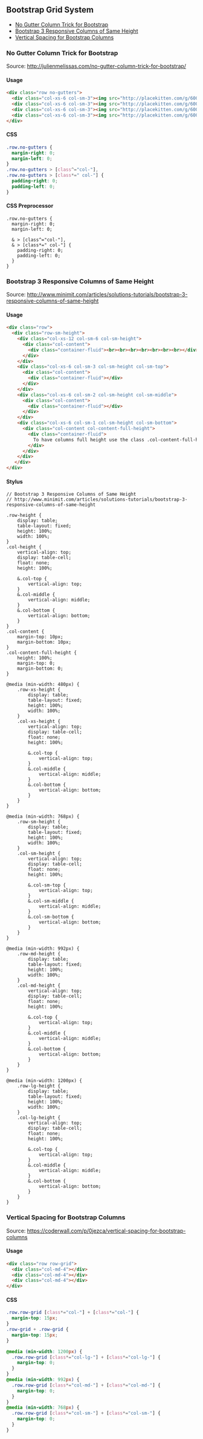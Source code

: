 ## Bootstrap Grid System
* [No Gutter Column Trick for Bootstrap](https://github.com/cheton/notes/blob/master/Bootstrap.md#no-gutter-column-trick-for-bootstrap)
* [Bootstrap 3 Responsive Columns of Same Height](https://github.com/cheton/notes/blob/master/Bootstrap.md#bootstrap-3-responsive-columns-of-same-height)
* [Vertical Spacing for Bootstrap Columns](https://github.com/cheton/notes/blob/master/Bootstrap.md#vertical-spacing-for-bootstrap-columns)

### No Gutter Column Trick for Bootstrap

Source: http://julienmelissas.com/no-gutter-column-trick-for-bootstrap/

#### Usage
```html
<div class="row no-gutters">
  <div class="col-xs-6 col-sm-3"><img src="http://placekitten.com/g/600"></div>
  <div class="col-xs-6 col-sm-3"><img src="http://placekitten.com/g/600"></div>
  <div class="col-xs-6 col-sm-3"><img src="http://placekitten.com/g/600"></div>
  <div class="col-xs-6 col-sm-3"><img src="http://placekitten.com/g/600"></div>
</div>
```

#### CSS
```css
.row.no-gutters {
  margin-right: 0;
  margin-left: 0;
}
.row.no-gutters > [class^="col-"],
.row.no-gutters > [class*=" col-"] {
  padding-right: 0;
  padding-left: 0;
}
```

#### CSS Preprocessor
```stylus
.row.no-gutters {
  margin-right: 0;
  margin-left: 0;

  & > [class^="col-"],
  & > [class*=" col-"] {
    padding-right: 0;
    padding-left: 0;
  }
}
```

### Bootstrap 3 Responsive Columns of Same Height

Source: http://www.minimit.com/articles/solutions-tutorials/bootstrap-3-responsive-columns-of-same-height

#### Usage
```html
<div class="row">
  <div class="row-sm-height">
    <div class="col-xs-12 col-sm-6 col-sm-height">
      <div class="col-content">
        <div class="container-fluid"><br><br><br><br><br><br><br></div>
      </div>
    </div>
    <div class="col-xs-6 col-sm-3 col-sm-height col-sm-top">
      <div class="col-content">
        <div class="container-fluid"></div>
      </div>
    </div>
    <div class="col-xs-6 col-sm-2 col-sm-height col-sm-middle">
      <div class="col-content">
        <div class="container-fluid"></div>
      </div>
    </div>
    <div class="col-xs-6 col-sm-1 col-sm-height col-sm-bottom">
      <div class="col-content col-content-full-height">
        <div class="container-fluid">
          To have columns full height use the class .col-content-full-height, it gives 100% height to the content container.
        </div>
      </div>
    </div>
   </div>
</div>
```

#### Stylus
```stylus
// Bootstrap 3 Responsive Columns of Same Height
// http://www.minimit.com/articles/solutions-tutorials/bootstrap-3-responsive-columns-of-same-height

.row-height {
    display: table;
    table-layout: fixed;
    height: 100%;
    width: 100%;
}
.col-height {
    vertical-align: top;
    display: table-cell;
    float: none;
    height: 100%;

    &.col-top {
        vertical-align: top;
    }
    &.col-middle {
        vertical-align: middle;
    }
    &.col-bottom {
        vertical-align: bottom;
    }
}
.col-content {
    margin-top: 10px;
    margin-bottom: 10px;
}
.col-content-full-height {
    height: 100%;
    margin-top: 0;
    margin-bottom: 0;
}

@media (min-width: 480px) {
    .row-xs-height {
        display: table;
        table-layout: fixed;
        height: 100%;
        width: 100%;
    }
    .col-xs-height {
        vertical-align: top;
        display: table-cell;
        float: none;
        height: 100%;

        &.col-top {
            vertical-align: top;
        }
        &.col-middle {
            vertical-align: middle;
        }
        &.col-bottom {
            vertical-align: bottom;
        }
    }
}

@media (min-width: 768px) {
    .row-sm-height {
        display: table;
        table-layout: fixed;
        height: 100%;
        width: 100%;
    }
    .col-sm-height {
        vertical-align: top;
        display: table-cell;
        float: none;
        height: 100%;

        &.col-sm-top {
            vertical-align: top;
        }
        &.col-sm-middle {
            vertical-align: middle;
        }
        &.col-sm-bottom {
            vertical-align: bottom;
        }
    }
}

@media (min-width: 992px) {
    .row-md-height {
        display: table;
        table-layout: fixed;
        height: 100%;
        width: 100%;
    }
    .col-md-height {
        vertical-align: top;
        display: table-cell;
        float: none;
        height: 100%;

        &.col-top {
            vertical-align: top;
        }
        &.col-middle {
            vertical-align: middle;
        }
        &.col-bottom {
            vertical-align: bottom;
        }
    }
}

@media (min-width: 1200px) {
    .row-lg-height {
        display: table;
        table-layout: fixed;
        height: 100%;
        width: 100%;
    }
    .col-lg-height {
        vertical-align: top;
        display: table-cell;
        float: none;
        height: 100%;

        &.col-top {
            vertical-align: top;
        }
        &.col-middle {
            vertical-align: middle;
        }
        &.col-bottom {
            vertical-align: bottom;
        }
    }
}
```

### Vertical Spacing for Bootstrap Columns

Source: https://coderwall.com/p/0jezca/vertical-spacing-for-bootstrap-columns

#### Usage
```html
<div class="row row-grid">
  <div class="col-md-4"></div>
  <div class="col-md-4"></div>
  <div class="col-md-4"></div>
</div>
```

#### CSS
```css
.row.row-grid [class*="col-"] + [class*="col-"] {
  margin-top: 15px;
}
.row-grid + .row-grid {
  margin-top: 15px;
}

@media (min-width: 1200px) {
  .row.row-grid [class*="col-lg-"] + [class*="col-lg-"] {
    margin-top: 0;
  }
}
@media (min-width: 992px) {
  .row.row-grid [class*="col-md-"] + [class*="col-md-"] {
    margin-top: 0;
  }
}
@media (min-width: 768px) {
  .row.row-grid [class*="col-sm-"] + [class*="col-sm-"] {
    margin-top: 0;
  }
}
```
